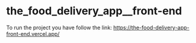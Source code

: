 # the_food_delivery_app__front-end
 To run the project you have follow the link:
https://the-food-delivery-app-front-end.vercel.app/
